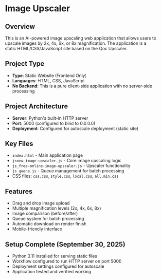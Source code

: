 # Image Upscaler

## Overview
This is an AI-powered image upscaling web application that allows users to upscale images by 2x, 4x, 6x, or 8x magnification. The application is a static HTML/CSS/JavaScript site based on the Qoc Upscaler.

## Project Type
- **Type**: Static Website (Frontend Only)
- **Languages**: HTML, CSS, JavaScript
- **No Backend**: This is a pure client-side application with no server-side processing

## Project Architecture
- **Server**: Python's built-in HTTP server
- **Port**: 5000 (configured to bind to 0.0.0.0)
- **Deployment**: Configured for autoscale deployment (static site)

## Key Files
- `index.html` - Main application page
- `jsnew_image-upscaler.js` - Core image upscaling logic
- `js_free-online-image-upscaler.js` - Upscaler functionality
- `js_quene.js` - Queue management for batch processing
- CSS files: `css.css`, `style.css`, `local.css`, `all.min.css`

## Features
- Drag and drop image upload
- Multiple magnification levels (2x, 4x, 6x, 8x)
- Image comparison (before/after)
- Queue system for batch processing
- Automatic download on render finish
- Mobile-friendly interface

## Setup Complete (September 30, 2025)
- Python 3.11 installed for serving static files
- Workflow configured to run HTTP server on port 5000
- Deployment settings configured for autoscale
- Application tested and verified working
